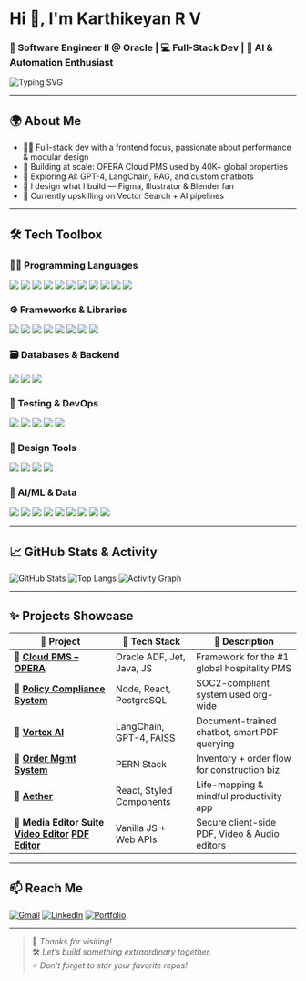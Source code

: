 # Hi 👋, I'm Karthikeyan R V  
### 🚀 Software Engineer II @ Oracle | 💻 Full-Stack Dev | 🤖 AI & Automation Enthusiast

![Typing SVG](https://readme-typing-svg.demolab.com?font=Fira+Code&pause=1000&color=37BCF6&width=500&lines=Engineer+by+day%2C+Creator+by+night.;Building+scalable+apps+%F0%9F%9A%80;AI%2C+Design+%26+Dev+%F0%9F%92%BB+%2B+%F0%9F%A4%96;Let%E2%80%99s+build+something+amazing!)

---

## 🌍 About Me

- 👨‍💻 Full-stack dev with a frontend focus, passionate about performance & modular design  
- 🏨 Building at scale: OPERA Cloud PMS used by 40K+ global properties  
- 🧠 Exploring AI: GPT-4, LangChain, RAG, and custom chatbots  
- 🎨 I design what I build — Figma, Illustrator & Blender fan  
- 🌱 Currently upskilling on Vector Search + AI pipelines  

---

## 🛠️ Tech Toolbox

### 🧑‍💻 Programming Languages  
<p>
<img src="https://img.shields.io/badge/TypeScript-10/10-blue?style=for-the-badge&logo=typescript" />
<img src="https://img.shields.io/badge/JavaScript-10/10-yellow?style=for-the-badge&logo=javascript" />
<img src="https://img.shields.io/badge/Java-10/10-red?style=for-the-badge&logo=openjdk" />
<img src="https://img.shields.io/badge/Python-10/10-informational?style=for-the-badge&logo=python" />
<img src="https://img.shields.io/badge/C++-7/10-critical?style=for-the-badge&logo=cplusplus" />
<img src="https://img.shields.io/badge/C-7/10-lightgrey?style=for-the-badge&logo=c" />
<img src="https://img.shields.io/badge/SQL-10/10-blue?style=for-the-badge&logo=mysql" />
<img src="https://img.shields.io/badge/HTML-10/10-orange?style=for-the-badge&logo=html5" />
<img src="https://img.shields.io/badge/CSS-10/10-blue?style=for-the-badge&logo=css3" />
<img src="https://img.shields.io/badge/SCSS-10/10-pink?style=for-the-badge&logo=sass" />
<img src="https://img.shields.io/badge/Solidity-7/10-black?style=for-the-badge&logo=ethereum" />
</p>


### ⚙️ Frameworks & Libraries  

<p>
  <img src="https://img.shields.io/badge/ReactJS-10/10-61dafb?style=for-the-badge&logo=react" />
<img src="https://img.shields.io/badge/PreactJS-10/10-blue?style=for-the-badge&logo=preact" />
<img src="https://img.shields.io/badge/React Native-8/10-61dafb?style=for-the-badge&logo=react" />
<img src="https://img.shields.io/badge/Oracle ADF-10/10-red?style=for-the-badge&logo=oracle" />
<img src="https://img.shields.io/badge/OracleJet-10/10-orange?style=for-the-badge&logo=oracle" />
<img src="https://img.shields.io/badge/NodeJS-10/10-green?style=for-the-badge&logo=node.js" />
<img src="https://img.shields.io/badge/Flask-8/10-grey?style=for-the-badge&logo=flask" />
<img src="https://img.shields.io/badge/Jekyll-8/10-darkred?style=for-the-badge&logo=jekyll" />
</p>


### 🗃️ Databases & Backend  
<p>
  <img src="https://img.shields.io/badge/PostgreSQL-10/10-316192?style=for-the-badge&logo=postgresql" />
<img src="https://img.shields.io/badge/MongoDB-8/10-47A248?style=for-the-badge&logo=mongodb" />
<img src="https://img.shields.io/badge/Firebase-10/10-ffca28?style=for-the-badge&logo=firebase" />
</p>

### 🧪 Testing & DevOps  
<p>
  <img src="https://img.shields.io/badge/Cypress-10/10-darkgreen?style=for-the-badge&logo=cypress" />
<img src="https://img.shields.io/badge/Selenium (Java)-10/10-lightgrey?style=for-the-badge&logo=selenium" />
<img src="https://img.shields.io/badge/Jenkins-8/10-red?style=for-the-badge&logo=jenkins" />
<img src="https://img.shields.io/badge/Git-10/10-orange?style=for-the-badge&logo=git" />
<img src="https://img.shields.io/badge/JIRA-10/10-blue?style=for-the-badge&logo=jira" />
</p>

### 🎨 Design Tools  
<p>
  <img src="https://img.shields.io/badge/Figma-10/10-purple?style=for-the-badge&logo=figma" />
<img src="https://img.shields.io/badge/Adobe XD-10/10-magenta?style=for-the-badge&logo=adobexd" />
<img src="https://img.shields.io/badge/Adobe Illustrator-9/10-orange?style=for-the-badge&logo=adobeillustrator" />
<img src="https://img.shields.io/badge/Blender-7/10-orange?style=for-the-badge&logo=blender" />
</p>

### 🧠 AI/ML & Data  
<p>
  <img src="https://img.shields.io/badge/LangChain-5/10-informational?style=for-the-badge&logo=python&logoColor=white" />
<img src="https://img.shields.io/badge/GPT-4-5/10-black?style=for-the-badge&logo=openai&logoColor=white" />
<img src="https://img.shields.io/badge/OpenAI API-5/10-ff69b4?style=for-the-badge&logo=openai" />
<img src="https://img.shields.io/badge/Vector DB (FAISS)-5/10-blueviolet?style=for-the-badge" />
<img src="https://img.shields.io/badge/RAG-5/10-success?style=for-the-badge" />
<img src="https://img.shields.io/badge/Numpy-5/10-grey?style=for-the-badge&logo=numpy" />
<img src="https://img.shields.io/badge/PDF Parsing-5/10-lightgrey?style=for-the-badge" />
<img src="https://img.shields.io/badge/Chatbot Dev-5/10-yellow?style=for-the-badge" />
<img src="https://img.shields.io/badge/Prompt Engineering-5/10-green?style=for-the-badge" />
</p>

---

## 📈 GitHub Stats & Activity

![GitHub Stats](https://github-readme-stats.vercel.app/api?username=KarthikeyanRV2601&show_icons=true&theme=radical&hide_border=true)
![Top Langs](https://github-readme-stats.vercel.app/api/top-langs/?username=KarthikeyanRV2601&layout=compact&theme=radical&hide_border=true)
![Activity Graph](https://github-readme-activity-graph.vercel.app/graph?username=KarthikeyanRV2601&theme=react-dark&hide_border=true&area=true)

---

## ✨ Projects Showcase

| 🚀 Project | 🧰 Tech Stack | 📌 Description |
|--------|------------|-------------|
| 🔗 [**Cloud PMS – OPERA**](https://www.oracle.com/in/hospitality/hotel-property-management/hotel-pms-software/) | Oracle ADF, Jet, Java, JS | Framework for the #1 global hospitality PMS |
| 🔗 [**Policy Compliance System**](https://docs.google.com/document/d/1UgFN7qpVdGrDzPuNyUg97LLtxXgkvLk8vITuKfN3IxM/edit?usp=sharing) | Node, React, PostgreSQL | SOC2-compliant system used org-wide |
| 🔗 [**Vortex AI**](https://github.com/KarthikeyanRV2601/Vortex-AI/tree/main) | LangChain, GPT-4, FAISS | Document-trained chatbot, smart PDF querying |
| 🔗 [**Order Mgmt System**](https://contra.com/p/7g2mWsbR-order-management-system) | PERN Stack | Inventory + order flow for construction biz |
| 🔗 [**Aether**](https://contra.com/p/NUoYZ2BM-aether) | React, Styled Components | Life-mapping & mindful productivity app |
| 🔗 **Media Editor Suite** [**Video Editor**](https://contra.com/p/AEMYlRUU-safe-video-kit-secure-and-seamless-video-editing-and-sharing) [**PDF Editor**](https://contra.com/p/gBUYWE3R-safe-pdf-kit-empowering-secure-and-seamless-pdf-editing) | Vanilla JS + Web APIs | Secure client-side PDF, Video & Audio editors |

---

## 📫 Reach Me

[![Gmail](https://img.shields.io/badge/Gmail-EA4335?style=for-the-badge&logo=gmail&logoColor=white)](mailto:karthikeyan.r.v.2601@gmail.com)
[![LinkedIn](https://img.shields.io/badge/LinkedIn-0072b1?style=for-the-badge&logo=linkedin&logoColor=white)](https://www.linkedin.com/in/karthikeyan-r-v-549b861b6/)
[![Portfolio](https://img.shields.io/badge/Portfolio-000000?style=for-the-badge&logo=internet-explorer&logoColor=white)](https://karthikeyan-r-v-portfolio.netlify.app/)

---

> 🌟 *Thanks for visiting!*  
> 🛠️ *Let’s build something extraordinary together.*  
> ⭐️ *Don’t forget to star your favorite repos!*
